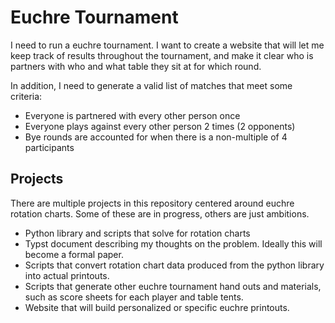 # Euchre Tournament

I need to run a euchre tournament. I want to create a website that will let me keep track of results throughout the tournament, and make it clear who is partners with who and what table they sit at for which round.

In addition, I need to generate a valid list of matches that meet some criteria:

* Everyone is partnered with every other person once
* Everyone plays against every other person 2 times (2 opponents)
* Bye rounds are accounted for when there is a non-multiple of 4 participants

## Projects

There are multiple projects in this repository centered around euchre rotation charts.  Some of these are in progress, others are just ambitions.

* Python library and scripts that solve for rotation charts
* Typst document describing my thoughts on the problem.  Ideally this will become a formal paper.
* Scripts that convert rotation chart data produced from the python library into actual printouts.
* Scripts that generate other euchre tournament hand outs and materials, such as score sheets for each player and table tents.
* Website that will build personalized or specific euchre printouts.
